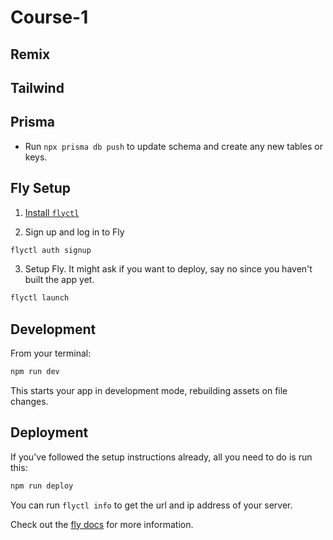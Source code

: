 # Course-1

## Remix

## Tailwind

## Prisma

- Run `npx prisma db push` to update schema and create any new tables or keys.

## Fly Setup

1. [Install `flyctl`](https://fly.io/docs/getting-started/installing-flyctl/)

2. Sign up and log in to Fly

```sh
flyctl auth signup
```

3. Setup Fly. It might ask if you want to deploy, say no since you haven't built the app yet.

```sh
flyctl launch
```

## Development

From your terminal:

```sh
npm run dev
```

This starts your app in development mode, rebuilding assets on file changes.

## Deployment

If you've followed the setup instructions already, all you need to do is run this:

```sh
npm run deploy
```

You can run `flyctl info` to get the url and ip address of your server.

Check out the [fly docs](https://fly.io/docs/getting-started/node/) for more information.
